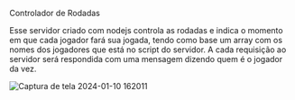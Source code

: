 Controlador de Rodadas

Esse servidor criado com nodejs controla as rodadas e indica o momento em que cada jogador fará sua jogada, tendo como base um array com os nomes dos jogadores que está no script do servidor.
A cada requisição ao servidor será respondida com uma mensagem dizendo quem é o jogador da vez.

![Captura de tela 2024-01-10 162011](https://github.com/AleksandraPereira/Projetos_JS_github/assets/121905245/d55bb775-418b-4f6f-92da-4cc7287c2643)

